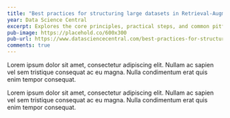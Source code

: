 ```yaml
---
title: "Best practices for structuring large datasets in Retrieval-Augmented Generation (RAG)"
year: Data Science Central
excerpt: Explores the core principles, practical steps, and common pitfalls to watch out for when structuring large datasets to get the most out of RAG.
pub-image: https://placehold.co/600x300
pub-url: https://www.datasciencecentral.com/best-practices-for-structuring-large-datasets-in-retrieval-augmented-generation-rag/
comments: true
---
```


Lorem ipsum dolor sit amet, consectetur adipiscing elit. Nullam ac sapien vel sem tristique consequat ac eu magna. Nulla condimentum erat quis enim tempor consequat.

Lorem ipsum dolor sit amet, consectetur adipiscing elit. Nullam ac sapien vel sem tristique consequat ac eu magna. Nulla condimentum erat quis enim tempor consequat.
